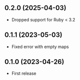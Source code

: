 ## 0.2.0 (2025-04-03)

- Dropped support for Ruby < 3.2

## 0.1.1 (2023-05-03)

- Fixed error with empty maps

## 0.1.0 (2023-04-26)

- First release
